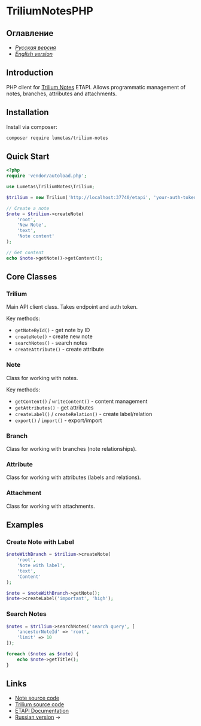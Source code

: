 # TriliumNotesPHP

## Оглавление

-   [*Русская версия*](README-rus.md)
-   [*English version*](README.md)

## Introduction

PHP client for [Trilium Notes](https://github.com/zadam/trilium) ETAPI.
Allows programmatic management of notes, branches, attributes and
attachments.

## Installation

Install via composer:

``` {.bash org-language="sh"}
composer require lumetas/trilium-notes
```

## Quick Start

``` php
<?php
require 'vendor/autoload.php';

use Lumetas\TriliumNotes\Trilium;

$trilium = new Trilium('http://localhost:37740/etapi', 'your-auth-token');

// Create a note
$note = $trilium->createNote(
    'root',
    'New Note',
    'text',
    'Note content'
);

// Get content
echo $note->getNote()->getContent();
```

## Core Classes

### Trilium

Main API client class. Takes endpoint and auth token.

Key methods:

-   `getNoteById()` - get note by ID
-   `createNote()` - create new note
-   `searchNotes()` - search notes
-   `createAttribute()` - create attribute

### Note

Class for working with notes.

Key methods:

-   `getContent()` / `writeContent()` - content management
-   `getAttributes()` - get attributes
-   `createLabel()` / `createRelation()` - create label/relation
-   `export()` / `import()` - export/import

### Branch

Class for working with branches (note relationships).

### Attribute

Class for working with attributes (labels and relations).

### Attachment

Class for working with attachments.

## Examples

### Create Note with Label

``` php
$noteWithBranch = $trilium->createNote(
    'root',
    'Note with label',
    'text',
    'Content'
);

$note = $noteWithBranch->getNote();
$note->createLabel('important', 'high');
```

### Search Notes

``` php
$notes = $trilium->searchNotes('search query', [
    'ancestorNoteId' => 'root',
    'limit' => 10
]);

foreach ($notes as $note) {
    echo $note->getTitle();
}
```

## Links

-   [Note source code](Note.php)
-   [Trilium source code](Trilium.php)
-   [ETAPI Documentation](https://github.com/zadam/trilium/wiki/ETAPI)
-   [Russian version](#русская-версия) →
